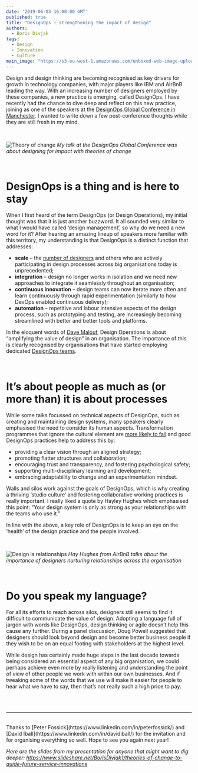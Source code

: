 ```yaml
---
date: '2019-06-03 16:00:00 GMT'
published: true
title: "DesignOps – strengthening the impact of design"
authors:
  - Boris Divjak
tags:
  - Design
  - Innovation
  - Culture
main_image: "https://s3-eu-west-1.amazonaws.com/unboxed-web-image-uploader/f80ff21ea943f7966f5e1c9a3300db90.jpg"
---
```



Design and design thinking are becoming recognised as key drivers for growth in technology companies, with major players like 
IBM and AirBnB leading the way. With an increasing number of designers employed by these companies, a new practice is emerging, 
called DesignOps. I have recently had the chance to dive deep and reflect on this new practice, joining as one of the speakers 
at the [DesignOps Global Conference in Manchester](https://designops-conference.com/). I wanted to write down a few post-conference 
thoughts while they are still fresh in my mind.


<br />

![Theory of change](https://s3-eu-west-1.amazonaws.com/unboxed-web-image-uploader/840060df2ba3515d5cca0debf7047d20.jpg)
*My talk at the DesignOps Global Conference was about designing for impact with theories of change*

<br />

# DesignOps is a thing and is here to stay 

When I first heard of the term DesignOps (or Design Operations), my initial thought was that it is just another buzzword. 
It all sounded very similar to what I would have called ‘design management’, so why do we need a new word for it? After hearing 
an amazing lineup of speakers more familiar with this territory, my understanding is that DesignOps is a distinct function that addresses:

* **scale** – the [number of designers](http://fortune.com/2017/12/22/ibm-design-thinking/) and others who are actively participating in design processes across big organisations today is unprecedented;
* **integration** – design no longer works in isolation and we need new approaches to integrate it seamlessly throughout an organisation;
* **continuous innovation** – design teams can now iterate more often and learn continuously through rapid experimentation (similarly to how DevOps enabled continuous delivery);
* **automation** – repetitive and labour intensive aspects of the design process, such as prototyping and testing, are increasingly becoming streamlined with better and better tools and platforms.

In the eloquent words of [Dave Malouf](https://medium.com/amplify-design), Design Operations is about “amplifying the value of design” in an organisation. 
The importance of this is clearly recognised by organisations that have started employing dedicated [DesignOps teams](https://airbnb.design/designops-airbnb/).


<br />

# It’s about people as much as (or more than) it is about processes

While some talks focussed on technical aspects of DesignOps, such as creating and maintaining design systems, many speakers clearly 
emphasised the need to consider its human aspects. Transformation programmes that ignore the cultural element are [more likely to fail](https://www.bcg.com/publications/2018/not-digital-transformation-without-digital-culture.aspx)
and good DesignOps practices help to address this by:

* providing a clear vision through an aligned strategy;
* promoting flatter structures and collaboration;
* encouraging trust and transparency, and fostering psychological safety;
* supporting multi-disciplinary learning and development;
* embracing adaptability to change and an experimentation mindset.

Walls and silos work against the goals of DesignOps, which is why creating a thriving ‘studio culture’ and fostering collaborative 
working practices is really important. I really liked a quote by Hayley Hughes which emphasised this point: “Your design system 
is only as strong as your relationships with the teams who use it.”

In line with the above, a key role of DesignOps is to keep an eye on the ‘health’ of the design practice and the people involved. 

<br />

![Design is relationships](https://s3-eu-west-1.amazonaws.com/unboxed-web-image-uploader/3abcd28c28bba1c757be4b062d670e6c.jpg)
*Hay Hughes from AirBnB talks about the importance of designers nurturing relationships across the organisation*



<br />

# Do you speak my language?

For all its efforts to reach across silos, designers still seems to find it difficult to communicate the value of design. Adopting 
a language full of jargon with words like DesignOps, design thinking or agile doesn’t help this cause any further. During a panel 
discussion, Doug Powell suggested that designers should look beyond design and become better business people if they wish to be on 
an equal footing with stakeholders at the highest level.

While design has certainly made huge steps in the last decade towards being considered an essential aspect of any big organisation, 
we could perhaps achieve even more by really listening and understanding the point of view of other people we work with within our 
own businesses. And if tweaking some of the words that we use will make it easier for people to hear what we have to say, then that’s 
not really such a high price to pay.



<br />
<br />


-----

<br />
Thanks to [Peter Fossick](https://www.linkedin.com/in/peterfossick/) and [David Iball](https://www.linkedin.com/in/davidiball/) for the invitation and for organising everything so well. Hope to see you again next year!

*Here are the slides from my presentation for anyone that might want to dig deeper: https://www.slideshare.net/BorisDivjak1/theories-of-change-to-guide-future-service-innovations*




